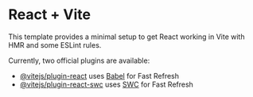 # React + Vite

This template provides a minimal setup to get React working in Vite with HMR and some ESLint rules.

Currently, two official plugins are available:

- [@vitejs/plugin-react](httpss://github.com/vitejs/vite-plugin-react/blob/main/packages/plugin-react/README.md) uses [Babel](httpss://babeljs.io/) for Fast Refresh
- [@vitejs/plugin-react-swc](httpss://github.com/vitejs/vite-plugin-react-swc) uses [SWC](httpss://swc.rs/) for Fast Refresh
